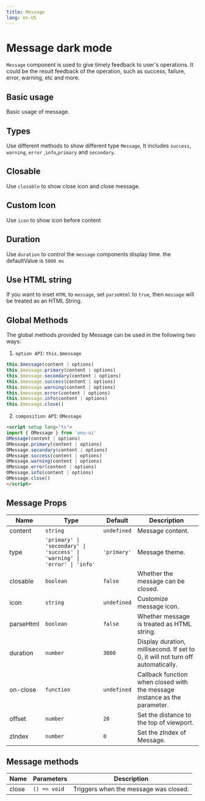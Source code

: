```yaml
---
title: Message
lang: en-US
---
```


# Message <o-tag o="info">dark mode</o-tag>

`Message` component is used to give timely feedback to user's operations. It could be the result feedback of the operation, such as success, failure, error, warning, etc and more.

## Basic usage

Basic usage of message.

<demo src="../example/message/basic.vue"></demo>

## Types

Use different methods to show different type `Message`, It includes `success`, `warning`, `error` ,`info`,`primary` and `secondary`.

<demo src="../example/message/types.vue" />

## Closable

Use `closable` to show close icon and close message.

<demo src="../example/message/closable.vue"></demo>

## Custom Icon

Use `icon` to show icon before content
<demo src="../example/message/icon.vue"></demo>

## Duration 

Use `duration` to control the `message` components display time. the defaultValue is `5000 ms`

<demo src="../example/message/duration.vue"></demo>

## Use HTML string

If you want to inset `HTML` to `message`, set `parseHtml` to `true`, then `message` will be treated as an HTML String.

<demo src="../example/message/html.vue" />

## Global Methods

The global methods provided by Message can be used in the following two ways:

1. `option API`: `this.$message`

```ts
this.$message(content | options)
this.$message.primary(content | options)
this.$message.secondary(content | options)
this.$message.success(content | options)
this.$message.warning(content | options)
this.$message.error(content | options)
this.$message.info(content | options)
this.$message.close()
```

2. `composition API`: `OMessage`

```html
<script setup lang="ts">
import { OMessage } from 'onu-ui'
OMessage(content | options)
OMessage.primary(content | options)
OMessage.secondary(content | options)
OMessage.success(content | options)
OMessage.warning(content | options)
OMessage.error(content | options)
OMessage.info(content | options)
OMessage.close()
</script>
```



<demo src="../example/message/trigger.vue" />


## Message Props

| Name | Type | Default | Description |
| --- | --- | --- | --- |
| content | `string` | `undefined` | Message content. |
| type | `'primary' \| 'secondary' \| 'success' \| 'warning' \| 'error' \| 'info'` | `'primary'`| Message theme. |
| closable | `boolean` | `false` | Whether the message can be closed. |
| icon | `string` | `undefined` | Customize message icon. |
| parseHtml | `boolean` | `false` | Whether message is treated as HTML string. |
| duration | `number` | `3000` | Display duration, millisecond. If set to 0, it will not turn off automatically. |
| on-close | `function` | `undefined` | Callback function when closed with the message instance as the parameter. |
| offset | `number` | `20` | Set the distance to the top of viewport. |
| zIndex | `number` | `0` | Set the zIndex of Message. |



## Message methods 

| Name | Parameters | Description | 
| --- | --- | --- |
| close | `() => void` | Triggers when the message was closed. |

